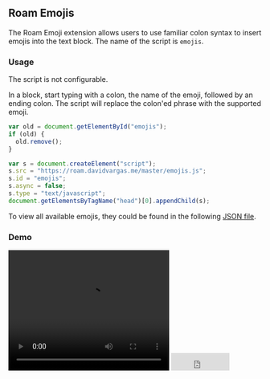## Roam Emojis

The Roam Emoji extension allows users to use familiar colon syntax to insert emojis into the text block. The name of the script is `emojis`.

### Usage

The script is not configurable.

In a block, start typing with a colon, the name of the emoji, followed by an ending colon. The script will replace the colon'ed phrase with the supported emoji.

```javascript
var old = document.getElementById("emojis");
if (old) {
  old.remove();
}

var s = document.createElement("script");
s.src = "https://roam.davidvargas.me/master/emojis.js";
s.id = "emojis";
s.async = false;
s.type = "text/javascript";
document.getElementsByTagName("head")[0].appendChild(s);
```

To view all available emojis, they could be found in the following [JSON file](https://raw.githubusercontent.com/omnidan/node-emoji/master/lib/emoji.json).

### Demo

<video width="320" height="240" controls>
  <source src="../../videos/emojis.mp4" type="video/mp4">
</video>

<iframe src="https://github.com/sponsors/dvargas92495/button" title="Sponsor dvargas92495" height="35" width="116" style="border: 0;"></iframe>
